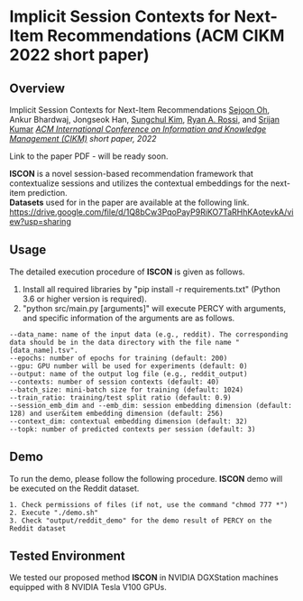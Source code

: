# Implicit Session Contexts for Next-Item Recommendations (ACM CIKM 2022 short paper)

Overview
---------------
Implicit Session Contexts for Next-Item Recommendations
[Sejoon Oh](https://sejoonoh.github.io/), Ankur Bhardwaj, Jongseok Han, [Sungchul Kim](https://research.adobe.com/person/sungchul-kim/), [Ryan A. Rossi](http://ryanrossi.com/), and [Srijan Kumar](https://www.cc.gatech.edu/~srijan/)
*[ACM International Conference on Information and Knowledge Management (CIKM)](https://www.cikm2022.org/) short paper, 2022*  

Link to the paper PDF - will be ready soon.

**ISCON** is a novel session-based recommendation framework that contextualize sessions and utilizes the contextual embeddings for the next-item prediction.  
**Datasets** used for in the paper are available at the following link.  
https://drive.google.com/file/d/1Q8bCw3PqoPayP9RiKO7TaRHhKAotevkA/view?usp=sharing

Usage
---------------

The detailed execution procedure of **ISCON** is given as follows.

1) Install all required libraries by "pip install -r requirements.txt" (Python 3.6 or higher version is required).
3) "python src/main.py [arguments]" will execute PERCY with arguments, and specific information of the arguments are as follows.

````
--data_name: name of the input data (e.g., reddit). The corresponding data should be in the data directory with the file name "[data_name].tsv".
--epochs: number of epochs for training (default: 200)
--gpu: GPU number will be used for experiments (default: 0)
--output: name of the output log file (e.g., reddit_output)
--contexts: number of session contexts (default: 40)
--batch_size: mini-batch size for training (default: 1024)
--train_ratio: training/test split ratio (default: 0.9)
--session_emb_dim and --emb_dim: session embedding dimension (default: 128) and user&item embedding dimension (default: 256)
--context_dim: contextual embedding dimension (default: 32)
--topk: number of predicted contexts per session (default: 3)
````

Demo
---------------
To run the demo, please follow the following procedure. **ISCON** demo will be executed on the Reddit dataset.

	1. Check permissions of files (if not, use the command "chmod 777 *")
	2. Execute "./demo.sh"
	3. Check "output/reddit_demo" for the demo result of PERCY on the Reddit dataset
  
Tested Environment
---------------
We tested our proposed method **ISCON** in NVIDIA DGXStation machines equipped with 8 NVIDIA Tesla V100 GPUs.
